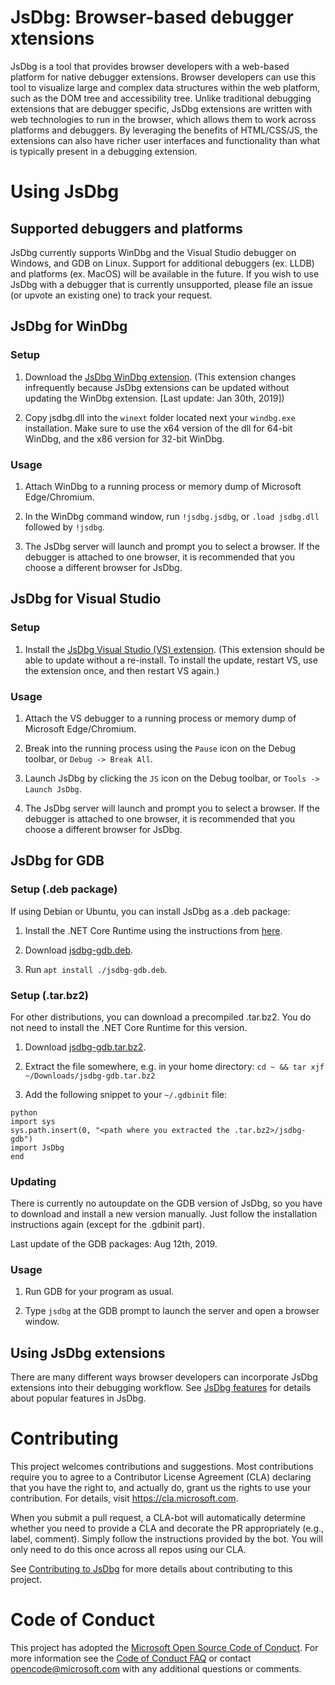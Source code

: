 # **JsDbg**: Browser-based debugger xtensions
JsDbg is a tool that provides browser developers with a web-based platform for native debugger extensions. Browser developers can use this tool to visualize large and complex data structures within the web platform, such as the DOM tree and accessibility tree. Unlike traditional debugging extensions that are debugger specific, JsDbg extensions are written with web technologies to run in the browser, which allows them to work across platforms and debuggers. By leveraging the benefits of HTML/CSS/JS, the extensions can also have richer user interfaces and functionality than what is typically present in a debugging extension.

# Using JsDbg

## Supported debuggers and platforms

JsDbg currently supports WinDbg and the Visual Studio debugger on Windows, and GDB on Linux. Support for additional debuggers (ex. LLDB) and platforms (ex. MacOS) will be available in the future. If you wish to use JsDbg with a debugger that is currently unsupported, please file an issue (or upvote an existing one) to track your request.

## JsDbg for WinDbg

### Setup

1. Download the [JsDbg WinDbg extension](https://aka.ms/jsdbg-windbg). (This extension changes infrequently because JsDbg extensions can be updated without updating the WinDbg extension. [Last update: Jan 30th, 2019])

2. Copy jsdbg.dll into the `winext` folder located next your `windbg.exe` installation. Make sure to use the x64 version of the dll for 64-bit WinDbg, and the x86 version for 32-bit WinDbg.

### Usage

1. Attach WinDbg to a running process or memory dump of Microsoft Edge/Chromium.

2. In the WinDbg command window, run `!jsdbg.jsdbg`, or `.load jsdbg.dll` followed by `!jsdbg`.

3. The JsDbg server will launch and prompt you to select a browser. If the debugger is attached to one browser, it is recommended that you choose a different browser for JsDbg.

## JsDbg for Visual Studio

### Setup

1. Install the [JsDbg Visual Studio (VS) extension](https://aka.ms/jsdbg-visualstudio). (This extension should be able to update without a re-install. To install the update, restart VS, use the extension once, and then restart VS again.)

### Usage

1. Attach the VS debugger to a running process or memory dump of Microsoft Edge/Chromium.

2. Break into the running process using the `Pause` icon on the Debug toolbar, or `Debug -> Break All`.

3. Launch JsDbg by clicking the `JS` icon on the Debug toolbar, or `Tools -> Launch JsDbg`.

4. The JsDbg server will launch and prompt you to select a browser. If the debugger is attached to one browser, it is recommended that you choose a different browser for JsDbg.

## JsDbg for GDB

### Setup (.deb package)

If using Debian or Ubuntu, you can install JsDbg as a .deb package:

1. Install the .NET Core Runtime using the instructions from [here](https://dotnet.microsoft.com/download).

2. Download [jsdbg-gdb.deb](https://aka.ms/jsdbg-gdb-deb).

3. Run `apt install ./jsdbg-gdb.deb`.

### Setup (.tar.bz2)

For other distributions, you can download a precompiled .tar.bz2. You do not
need to install the .NET Core Runtime for this version.

1. Download [jsdbg-gdb.tar.bz2](https://aka.ms/jsdbg-gdb).

2. Extract the file somewhere, e.g. in your home directory: `cd ~ && tar xjf ~/Downloads/jsdbg-gdb.tar.bz2`

3. Add the following snippet to your `~/.gdbinit` file:

```
python
import sys
sys.path.insert(0, "<path where you extracted the .tar.bz2>/jsdbg-gdb")
import JsDbg
end
```

### Updating

There is currently no autoupdate on the GDB version of JsDbg, so you have to
download and install a new version manually. Just follow the installation
instructions again (except for the .gdbinit part).

Last update of the GDB packages: Aug 12th, 2019.

### Usage

1. Run GDB for your program as usual.

2. Type `jsdbg` at the GDB prompt to launch the server and open a browser window.

## Using JsDbg extensions

There are many different ways browser developers can incorporate JsDbg extensions into their debugging workflow. See [JsDbg features](FEATURES.md) for details about popular features in JsDbg.

# Contributing

This project welcomes contributions and suggestions. Most contributions require you to agree to a
Contributor License Agreement (CLA) declaring that you have the right to, and actually do, grant us
the rights to use your contribution. For details, visit https://cla.microsoft.com.

When you submit a pull request, a CLA-bot will automatically determine whether you need to provide
a CLA and decorate the PR appropriately (e.g., label, comment). Simply follow the instructions
provided by the bot. You will only need to do this once across all repos using our CLA.

See [Contributing to JsDbg](CONTRIBUTING.md) for more details about contributing to this project.

# Code of Conduct

This project has adopted the [Microsoft Open Source Code of Conduct](https://opensource.microsoft.com/codeofconduct/).
For more information see the [Code of Conduct FAQ](https://opensource.microsoft.com/codeofconduct/faq/) or
contact [opencode@microsoft.com](mailto:opencode@microsoft.com) with any additional questions or comments.
